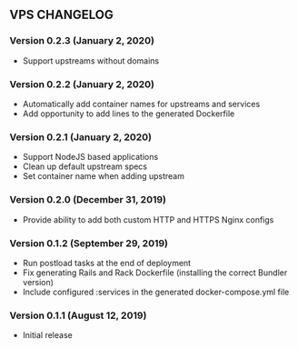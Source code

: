 ## VPS CHANGELOG

### Version 0.2.3 (January 2, 2020)

* Support upstreams without domains

### Version 0.2.2 (January 2, 2020)

* Automatically add container names for upstreams and services
* Add opportunity to add lines to the generated Dockerfile

### Version 0.2.1 (January 2, 2020)

* Support NodeJS based applications
* Clean up default upstream specs
* Set container name when adding upstream

### Version 0.2.0 (December 31, 2019)

* Provide ability to add both custom HTTP and HTTPS Nginx configs

### Version 0.1.2 (September 29, 2019)

* Run postload tasks at the end of deployment
* Fix generating Rails and Rack Dockerfile (installing the correct Bundler version)
* Include configured :services in the generated docker-compose.yml file

### Version 0.1.1 (August 12, 2019)

* Initial release
